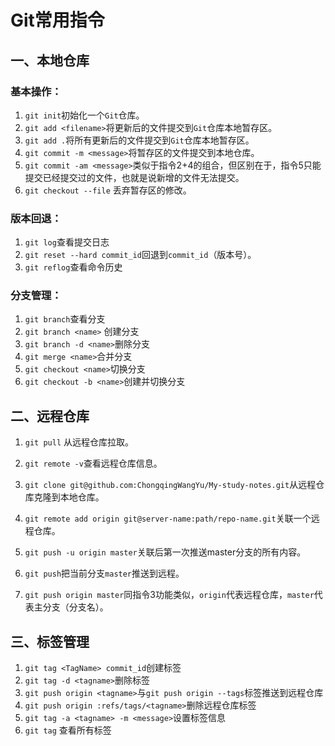 # Git常用指令

## 一、本地仓库

### 基本操作：

1. `git init`初始化一个`Git`仓库。
2. `git add <filename>`将更新后的文件提交到`Git`仓库本地暂存区。
3. `git add .`将所有更新后的文件提交到`Git`仓库本地暂存区。
4. `git commit -m <message>`将暂存区的文件提交到本地仓库。
5. `git commit -am <message>`类似于指令2+4的组合，但区别在于，指令5只能提交已经提交过的文件，也就是说新增的文件无法提交。
6. `git checkout --file` 丢弃暂存区的修改。

### 版本回退：

1. `git log`查看提交日志
2. `git reset --hard commit_id`回退到`commit_id`（版本号）。
3. `git reflog`查看命令历史

### 分支管理：

1. `git branch`查看分支
2. `git branch <name>` 创建分支
3. `git branch -d <name>`删除分支
4. `git merge <name>`合并分支
5. `git checkout <name>`切换分支
6. `git checkout -b <name>`创建并切换分支

## 二、远程仓库

1. `git pull` 从远程仓库拉取。

2. `git remote -v`查看远程仓库信息。

3. `git clone git@github.com:ChongqingWangYu/My-study-notes.git`从远程仓库克隆到本地仓库。

4. `git remote add origin git@server-name:path/repo-name.git`关联一个远程仓库。

5. `git push -u origin master`关联后第一次推送master分支的所有内容。

6. `git push`把当前分支`master`推送到远程。

7. `git push origin master`同指令3功能类似，`origin`代表远程仓库，`master`代表主分支（分支名）。

   

## 三、标签管理

1. `git tag <TagName> commit_id`创建标签
2. `git tag -d <tagname>`删除标签
3. `git push origin <tagname>`与`git push origin --tags`标签推送到远程仓库
4. `git push origin :refs/tags/<tagname>`删除远程仓库标签
5. `git tag -a <tagname> -m <message>`设置标签信息
6. `git tag` 查看所有标签